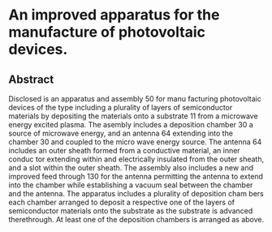 # An improved apparatus for the manufacture of photovoltaic devices.

## Abstract
Disclosed is an apparatus and assembly 50 for manu facturing photovoltaic devices of the type including a plurality of layers of semiconductor materials by depositing the materials onto a substrate 11 from a microwave energy excited plasma. The asembly includes a deposition chamber 30 a source of microwave energy, and an antenna 64 extending into the chamber 30 and coupled to the micro wave energy source. The antenna 64 includes an outer sheath formed from a conductive material, an inner conduc tor extending within and electrically insulated from the outer sheath, and a slot within the outer sheath. The assembly also includes a new and improved feed through 130 for the antenna permitting the antenna to extend into the chamber while establishing a vacuum seal between the chamber and the antenna. The apparatus includes a plurality of deposition cham bers each chamber arranged to deposit a respective one of the layers of semiconductor materials onto the substrate as the substrate is advanced therethrough. At least one of the deposition chambers is arranged as above.